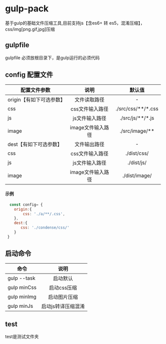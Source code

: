 # gulp-pack
基于gulp的基础文件压缩工具,目前支持js【含es6+ 转 es5，混淆压缩】，css/img[png.gif,jpg]压缩

## gulpfile
gulpfile 必须放根目录下，是gulp运行的必须代码

## config 配置文件
| 配置文件参数 |    说明    |   默认值 |
| ----------- | :--------: | :--------: | 
| origin【有如下可选参数】 | 文件读取路径 | - |
| css   | css文件输入路径  | ./src/css/**/\*.css |
| js    | js文件输入路径   | .\/src/js/**/\*.js|
| image | image文件输入路径 |./src/image/** |
| dest【有如下可选参数】   | 文件输出路径 | - |
| css   | css文件输入路径  | ./dist/css/ |
| js    | js文件输入路径   | ./dist/js/ |
| image | image文件输入路径 | ./dist/image/ |
#### 示例
```js
  const config= {
    origin:{
        css: './a/**/.css',
    },
    dest:{
       css: './condense/css/'
    }
 }
```

## 启动命令
| 命令 |    说明    | 
| ---- | :--------: |
| gulp --task | 启动默认 |
| gulp minCss | 启动css压缩 |
| gulp minImg | 启动图片压缩 |
| gulp minJs  | 启动js转译压缩混淆 |


## test 
 test是测试文件夹
 

 
